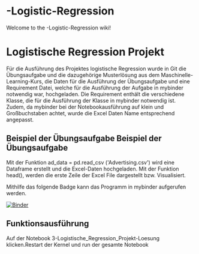 # -Logistic-Regression

Welcome to the -Logistic-Regression wiki!

# Logistische Regression Projekt

Für die Ausführung des Projektes logistische Regression wurde in Git die Übungsaufgabe und die dazugehörige Musterlösung aus dem Maschinelle-Learning-Kurs, die Daten für die Ausführung der Übungsaufgabe und eine Requirement Datei, welche für die Ausführung der Aufgabe in mybinder notwendig war, hochgeladen. 
Die Requirement enthält die verschiedene Klasse, die für die Ausführung der Klasse in mybinder notwendig ist. Zudem, da mybinder bei der Notebookausführung auf klein und Großbuchstaben achtet, wurde die Excel Daten Name entsprechend angepasst.

## Beispiel der Übungsaufgabe Beispiel der Übungsaufgabe
Mit der Funktion ad_data = pd.read_csv ('Advertising.csv') wird eine Dataframe erstellt und die Excel-Daten hochgeladen. Mit der Funktion head(), werden die erste Zeile der Excel File dargestellt bzw. Visualisiert.


Mithilfe das folgende Badge kann das Programm in mybinder aufgerufen werden.

[![Binder](https://mybinder.org/badge_logo.svg)](https://mybinder.org/v2/gh/dimoua/-Logistic-Regression.git/HEAD)

## Funktionsausführung

Auf der Notebook 3-Logistische_Regression_Projekt-Loesung klicken.Restart der Kernel und run der gesamte Notebook 
